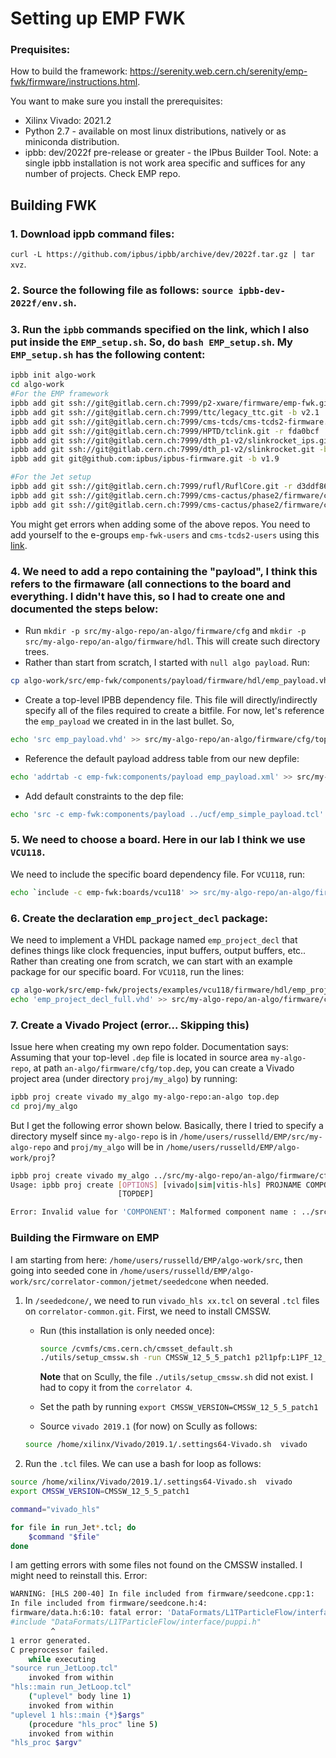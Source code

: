 # Setting up EMP FWK

### Prequisites:
How to build the framework: https://serenity.web.cern.ch/serenity/emp-fwk/firmware/instructions.html.

You want to make sure you install the prerequisites:

* Xilinx Vivado: 2021.2
* Python 2.7 - available on most linux distributions, natively or as miniconda distribution.
* ipbb: dev/2022f pre-release or greater - the IPbus Builder Tool. Note: a single ipbb installation is not work area specific and suffices for any number of projects. Check EMP repo.

## Building FWK
### 1. Download ippb command files:
   `curl -L https://github.com/ipbus/ipbb/archive/dev/2022f.tar.gz | tar xvz`.

### 2. Source the following file as follows: `source ipbb-dev-2022f/env.sh`.

### 3. Run the `ipbb` commands specified on the link, which I also put inside the `EMP_setup.sh`. So, do `bash EMP_setup.sh`. My `EMP_setup.sh` has the following content:
```bash
ipbb init algo-work
cd algo-work
#For the EMP framework
ipbb add git ssh://git@gitlab.cern.ch:7999/p2-xware/firmware/emp-fwk.git -r v0.7.4
ipbb add git ssh://git@gitlab.cern.ch:7999/ttc/legacy_ttc.git -b v2.1
ipbb add git ssh://git@gitlab.cern.ch:7999/cms-tcds/cms-tcds2-firmware.git -b v0_1_1
ipbb add git ssh://git@gitlab.cern.ch:7999/HPTD/tclink.git -r fda0bcf
ipbb add git ssh://git@gitlab.cern.ch:7999/dth_p1-v2/slinkrocket_ips.git -b v03.12
ipbb add git ssh://git@gitlab.cern.ch:7999/dth_p1-v2/slinkrocket.git -b v03.12
ipbb add git git@github.com:ipbus/ipbus-firmware.git -b v1.9

#For the Jet setup
ipbb add git ssh://git@gitlab.cern.ch:7999/rufl/RuflCore.git -r d3ddf86f
ipbb add git ssh://git@gitlab.cern.ch:7999/cms-cactus/phase2/firmware/correlator-common.git
ipbb add git ssh://git@gitlab.cern.ch:7999/cms-cactus/phase2/firmware/correlator-layer2.git
```
You might get errors when adding some of the above repos. You need to add yourself to the e-groups `emp-fwk-users` and `cms-tcds2-users` using this [link](https://e-groups.cern.ch/e-groups/EgroupsSearchForm.do).

### 4. We need to add a repo containing the "payload", I think this refers to the firmaware (all connections to the board and everything. I didn't have this, so I had to create one and documented the steps below:
   * Run `mkdir -p src/my-algo-repo/an-algo/firmware/cfg` and `mkdir -p src/my-algo-repo/an-algo/firmware/hdl`. This will create such directory trees.
   * Rather than start from scratch, I started with `null algo payload`. Run:
```bash
cp algo-work/src/emp-fwk/components/payload/firmware/hdl/emp_payload.vhd src/my-algo-repo/an-algo/firmware/hdl/
```
   * Create a top-level IPBB dependency file. This file will directly/indirectly specify all of the files required to create a bitfile. For now, let's reference the `emp_payload` we created in in the last bullet. So, 
```bash
echo 'src emp_payload.vhd' >> src/my-algo-repo/an-algo/firmware/cfg/top.dep
```
   * Reference the default payload address table from our new depfile:
```bash
echo 'addrtab -c emp-fwk:components/payload emp_payload.xml' >> src/my-algo-repo/an-algo/firmware/cfg/top.dep
```
   * Add default constraints to the dep file:
```bash
echo 'src -c emp-fwk:components/payload ../ucf/emp_simple_payload.tcl' >> src/my-algo-repo/an-algo/firmware/cfg/top.dep
```

### 5. We need to choose a board. Here in our lab I think we use `VCU118`.
We need to include the specific board dependency file. For `VCU118`, run:
```bash
echo `include -c emp-fwk:boards/vcu118' >> src/my-algo-repo/an-algo/firmware/cfg/top.dep`
```

### 6. Create the declaration `emp_project_decl` package:
We need to implement a VHDL package named `emp_project_decl` that defines things like clock frequencies, input buffers, output buffers, etc.. Rather than creating one from scratch, we can start with an example package for our specific board. For `VCU118`, run the lines:
```bash
cp algo-work/src/emp-fwk/projects/examples/vcu118/firmware/hdl/emp_project_decl_full.vhd src/my-algo-repo/an-algo/firmware/hdl/.
echo 'emp_project_decl_full.vhd' >> src/my-algo-repo/an-algo/firmware/cfg/top.dep
```

### 7. Create a Vivado Project (error... Skipping this)

Issue here when creating my own repo folder. Documentation says:
Assuming that your top-level `.dep` file is located in source area `my-algo-repo`, at path `an-algo/firmware/cfg/top.dep`, you can create a Vivado project area (under directory `proj/my_algo`) by running:
```bash
ipbb proj create vivado my_algo my-algo-repo:an-algo top.dep
cd proj/my_algo
```
But I get the following error shown below. Basically, there I tried to specify a directory myself since `my-algo-repo` is in `/home/users/russelld/EMP/src/my-algo-repo` and `proj/my_algo` will be in `/home/users/russelld/EMP/algo-work/proj`?

```bash
ipbb proj create vivado my_algo ../src/my-algo-repo/an-algo/firmware/cfg/top.dep
Usage: ipbb proj create [OPTIONS] [vivado|sim|vitis-hls] PROJNAME COMPONENT
                        [TOPDEP]

Error: Invalid value for 'COMPONENT': Malformed component name : ../src/my-algo-repo/an-algo/firmware/cfg/top.dep. Expected <package>:<component>
```

### Building the Firmware on EMP
I am starting from here: `/home/users/russelld/EMP/algo-work/src`, then going into seeded cone in `/home/users/russelld/EMP/algo-work/src/correlator-common/jetmet/seededcone` when needed.

1. In `/seededcone/`, we need to run `vivado_hls xx.tcl` on several `.tcl` files on `correlator-common.git`. First, we need to install CMSSW.
   * Run (this installation is only needed once):
     ```bash
     source /cvmfs/cms.cern.ch/cmsset_default.sh
     ./utils/setup_cmssw.sh -run CMSSW_12_5_5_patch1 p2l1pfp:L1PF_12_5_X l1ct-125x-v1.15
     ```
     **Note** that on Scully, the file `./utils/setup_cmssw.sh` did not exist. I had to copy it from the `correlator 4`.

   * Set the path by running `export CMSSW_VERSION=CMSSW_12_5_5_patch1`
  
   * Source `vivado 2019.1` (for now) on Scully as follows: 
   ```bash
   source /home/xilinx/Vivado/2019.1/.settings64-Vivado.sh  vivado
   ```

2. Run the `.tcl` files. We can use a bash for loop as follows:
```bash
source /home/xilinx/Vivado/2019.1/.settings64-Vivado.sh  vivado
export CMSSW_VERSION=CMSSW_12_5_5_patch1

command="vivado_hls"

for file in run_Jet*.tcl; do
    $command "$file"
done
```

I am getting errors with some files not found on the CMSSW installed. I might need to reinstall this. Error: 
```bash
WARNING: [HLS 200-40] In file included from firmware/seedcone.cpp:1:
In file included from firmware/seedcone.h:4:
firmware/data.h:6:10: fatal error: 'DataFormats/L1TParticleFlow/interface/puppi.h' file not found
#include "DataFormats/L1TParticleFlow/interface/puppi.h"
         ^
1 error generated.
C preprocessor failed.
    while executing
"source run_JetLoop.tcl"
    invoked from within
"hls::main run_JetLoop.tcl"
    ("uplevel" body line 1)
    invoked from within
"uplevel 1 hls::main {*}$args"
    (procedure "hls_proc" line 5)
    invoked from within
"hls_proc $argv"
```


